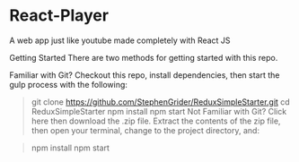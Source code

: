 # React-Player
A web app just like youtube made completely with React JS

Getting Started
There are two methods for getting started with this repo.

Familiar with Git?
Checkout this repo, install dependencies, then start the gulp process with the following:

> git clone https://github.com/StephenGrider/ReduxSimpleStarter.git
> cd ReduxSimpleStarter
> npm install
> npm start
Not Familiar with Git?
Click here then download the .zip file. Extract the contents of the zip file, then open your terminal, change to the project directory, and:

> npm install
> npm start
